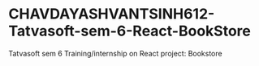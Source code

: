 # CHAVDAYASHVANTSINH612-Tatvasoft-sem-6-React-BookStore
Tatvasoft sem 6 Training/internship on React project: Bookstore
